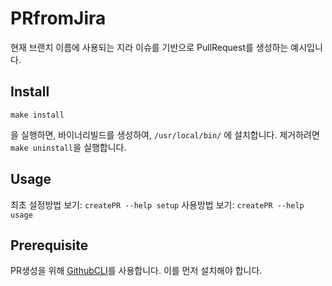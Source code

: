# PRfromJira

현재 브랜치 이름에 사용되는 지라 이슈를 기반으로 PullRequest를 생성하는 예시입니다.

## Install 

```
make install
```
을 실행하면, 바이너리빌드를 생성하여, `/usr/local/bin/` 에 설치합니다. 
제거하려면 `make uninstall`을 실행합니다.
 

## Usage 

최초 설정방법 보기: `createPR --help setup`
사용방법 보기: `createPR --help usage` 

## Prerequisite

PR생성을 위해 [GithubCLI](https://cli.github.com)를 사용합니다. 이를 먼저 설치해야 합니다.
 
